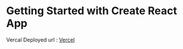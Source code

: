 # Getting Started with Create React App
 Vercal Deployed url : [Vercel](https://coin-pulse-sajal-dhuriyas-projects.vercel.app/)
